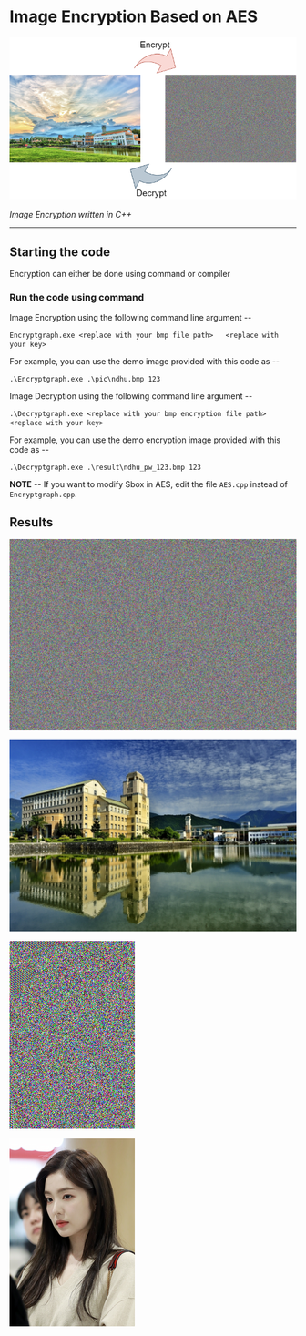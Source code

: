 # Image Encryption Based on AES

![Image Encryption Based on AES](docs/images/example.png)

_Image Encryption written in C++_

---

## Starting the code

Encryption can either be done using command or compiler

### Run the code using command

Image Encryption using the following command line argument --

```shell
Encryptgraph.exe <replace with your bmp file path>   <replace with your key>
```

For example, you can use the demo image provided with this code as --

```shell
.\Encryptgraph.exe .\pic\ndhu.bmp 123
```
Image Decryption using the following command line argument --

```shell
.\Decryptgraph.exe <replace with your bmp encryption file path>  <replace with your key>
```

For example, you can use the demo encryption image provided with this code as --

```shell
.\Decryptgraph.exe .\result\ndhu_pw_123.bmp 123
```

__NOTE__ -- If you want to modify Sbox in AES, edit the file `AES.cpp` instead of `Encryptgraph.cpp`. 

## Results

![Encryption Image](/demo/ndhu_pw_123.bmp)

![After Decryption](/pic/ndhu.bmp)

![Encryption Image](/demo/Irene_pw_asdqwezxc123.bmp)

![After Decryption](/pic/Irene.bmp)